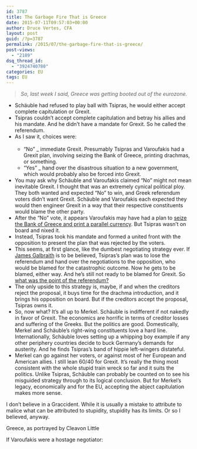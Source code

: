```yaml
---
id: 3787
title: The Garbage Fire That is Greece
date: 2015-07-11T09:57:03+00:00
author: Druce Vertes, CFA
layout: post
guid: /?p=3787
permalink: /2015/07/the-garbage-fire-that-is-greece/
post-views:
  - "2189"
dsq_thread_id:
  - "3924740780"
categories: EU
tags: EU
---
```

>*So, last week I said, Greece was getting booted out of the eurozone.*
<!--more-->
  * Schäuble had refused to play ball with Tsipras, he would either accept complete capitulation or Grexit.
  * Tsipras couldn’t accept complete capitulation and betray his allies and his mandate. And he didn’t have a mandate for Grexit. So he called the referendum.
  * As I saw it, choices were:  
    &nbsp; 
      * “No” _ immediate Grexit. Presumably Tsipras and Varoufakis had a Grexit plan, involving seizing the Bank of Greece, printing drachmas, or something.
      * “Yes” _ hand over the disastrous situation to a new government, which would probably also be forced into Grexit.
  * You may ask why Schäuble and Varoufakis claimed “No” might not mean inevitable Grexit. I thought that was an extremely cynical political ploy. They both wanted and expected “No” to win, and Greek referendum voters didn’t want Grexit. Schäuble and Varoufakis each expected they would then engineer Grexit in a way that their respective constituents would blame the other party. 
  * After the “No” vote, it appears Varoufakis may have had a plan to [seize the Bank of Greece and print a parallel currency](http://www.telegraph.co.uk/finance/economics/11719688/Defiant-Greeks-reject-EU-demands-as-Syriza-readies-IOU-currency.html). But Tsipras wasn’t on board and nixed it.
  * Instead, Tsipras took his mandate and formed a united front with the opposition to present the plan that was rejected by the voters.
  * This seems, at first glance, like the dumbest negotiating strategy ever. If [James Galbraith](http://ineteconomics.org/ideas-papers/blog/the-greek-revolt-against-bad-economics-threatens-european-elites) is to be believed, Tsipras’s plan was to lose the referendum and hand over the negotiations to the opposition, who would be blamed for the catastrophic outcome. Now he gets to be blamed, either way. And he’s still not ready to be blamed for Grexit. So [what was the point of the referendum?](http://blogs.channel4.com/paul-mason-blog/4131/4131) 
  * The only upside to this strategy is, maybe, if and when the creditors reject the proposal, it buys time for the drachma introduction, and it brings his opposition on board. But if the creditors accept the proposal, Tsipras owns it.
  * So, now what? It’s all up to Merkel. Schäuble is indifferent if not nakedly in favor of Grexit. The economics are horrific in terms of creditor losses and suffering of the Greeks. But the politics are good. Domestically, Merkel and Schäuble’s right-wing constituents love a hard line. Internationally, Schäuble loves setting up a whipping boy example if any other periphery countries decide to buck Germany’s demands for austerity. And he finds Tsipras’s band of hippie left-wingers distateful.
  * Merkel can go against her voters, or against most of her European and American allies. I still lean 60/40 for Grexit. It’s really the thing most consistent with the whole stupid train wreck so far and it suits the politics. Unlike Tsipras, Schäuble can probably be counted on to see his misguided strategy through to its logical conclusion. But for Merkel’s legacy, economically and for the EU, accepting the abject capitulation makes more sense.

I don’t believe in a Graccident. While it is usually a mistake to attribute to malice what can be attributed to stupidity, stupidity has its limits. Or so I believed, anyway.

Greece, as portrayed by Cleavon Little



If Varoufakis were a hostage negotiator:
